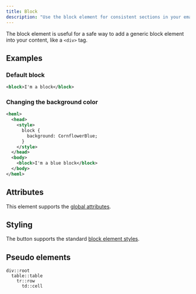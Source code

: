 ```yaml
---
title: Block
description: "Use the block element for consistent sections in your emails"
---
```


The block element is useful for a safe way to add a generic block element into your content, like a `<div>` tag.

## Examples

### Default block

```xml
<block>I'm a block</block>
```


### Changing the background color

```xml
<heml>
  <head>
    <style>
      block {
        background: CornflowerBlue;
      }
    </style>
  </head>
  <body>
    <block>I'm a blue block</block>
  </body>
</heml>
```


## Attributes

This element supports the [global attributes](/elements/overview#global-attributes).

## Styling

The button supports the standard [block element styles](/docs/styling/using-css#block-elements).

## Pseudo elements

```
div::root
  table::table
    tr::row
      td::cell
```